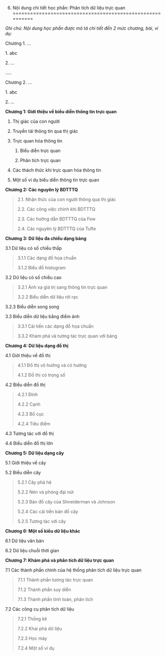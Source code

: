 6. Nội dung chi tiết học phần: Phân tích dữ liệu trực quan
==========================================================

*Ghi chú: Nội dung học phần được mô tả chi tiết đến 2 mức chương, bài,
ví dụ:*

Chương 1. ...

1\. abc

2\. ...

.....

Chương 2. ...

1\. abc

2\. ...

**Chương 1: Giới thiệu về biểu diễn thông tin trực quan**

1.  Thị giác của con người

2.  Truyền tải thông tin qua thị giác

3.  Trực quan hóa thông tin

    1.  Biểu diễn trực quan

    2.  Phân tích trực quan

4.  Các thách thức khi trực quan hóa thông tin

5.  Một số ví dụ biểu diễn thông tin trực quan

**Chương 2: Các nguyên lý BDTTTQ**

> 2.1. Nhận thức của con người thông qua thị giác
>
> 2.2. Các công việc chính khi BDTTTQ
>
> 2.3. Các hướng dẫn BDTTTQ của Few
>
> 2.4. Các nguyên lý BDTTTQ của Tufte

**Chương 3: Dữ liệu đa chiều dạng bảng**

3.1 Dữ liệu có số chiều thấp

> 3.1.1 Các dạng đồ họa chuẩn
>
> 3.1.2 Biểu đồ histogram

3.2 Dữ liệu có số chiều cao

> 3.2.1 Ánh xạ giá trị sang thông tin trực quan
>
> 3.2.2 Biểu diễn dữ liệu rời rạc

3.2.3 Biểu diễn song song

3.3 Biểu diễn dữ liệu bằng điểm ảnh

> 3.3.1 Cải tiến các dạng đồ họa chuẩn
>
> 3.3.2 Khám phá và tương tác trực quan với bảng

**Chương 4: Dữ liệu dạng đồ thị**

4.1 Giới thiệu về đồ thị

> 4.1.1 Đồ thị vô hướng và có hướng
>
> 4.1.2 Đồ thị có trọng số

4.2 Biểu diễn đồ thị

> 4.2.1 Đỉnh
>
> 4.2.2 Cạnh
>
> 4.2.3 Bố cục
>
> 4.2.4 Tiêu điểm

4.3 Tương tác với đồ thị

4.4 Biểu diễn đồ thị lớn

**Chương 5: Dữ liệu dạng cây**

5.1 Giới thiệu về cây

5.2 Biểu diễn cây

> 5.2.1 Cây phả hệ
>
> 5.2.2 Nén và phóng đại nút
>
> 5.2.3 Bản đồ cây của Shneiderman và Johnson
>
> 5.2.4 Các cải tiến bản đồ cây
>
> 5.2.5 Tương tác với cây

**Chương 6: Một số kiểu dữ liệu khác**

6.1 Dữ liệu văn bản

6.2 Dữ liệu chuỗi thời gian

**Chương 7: Khám phá và phân tích dữ liệu trực quan**

7.1 Các thành phần chính của hệ thống phân tích dữ liệu trực quan

> 7.1.1 Thành phần tương tác trực quan
>
> 7.1.2 Thành phần suy diễn
>
> 7.1.3 Thành phần tính toán, phân tích

7.2 Các công cụ phân tích dữ liệu

> 7.2.1 Thống kê
>
> 7.2.2 Khai phá dữ liệu
>
> 7.2.3 Học máy
>
> 7.2.4 Một số ví dụ

